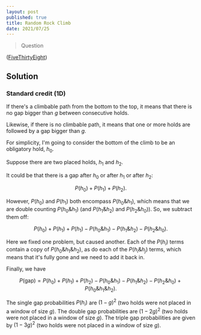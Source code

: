 ```yaml
---
layout: post
published: true
title: Random Rock Climb
date: 2021/07/25
---
```


>Question

<!--more-->

([FiveThirtyEight](URL))

## Solution

### Standard credit ($1\text{D}$)

If there's a climbable path from the bottom to the top, it means that there is no gap bigger than $g$ between consecutive holds.

Likewise, if there is no climbable path, it means that one or more holds are followed by a gap bigger than $g.$ 

For simplicity, I'm going to consider the bottom of the climb to be an obligatory hold, $h_0.$

Suppose there are two placed holds, $h_1$ and $h_2.$ 

It could be that there is a gap after $h_0$ or after $h_1$ or after $h_2:$ 

$$ P(h_0) + P(h_1) + P(h_2). $$

However, $P(h_0)$ and $P(h_1)$ both encompass $P(h_0 \& h_1),$ which means that we are double counting $P(h_0 \& h_1)$ (and $P(h_1 \& h_2)$ and $P(h_2 \& h_0)$). So, we subtract them off:

$$ P(h_0) + P(h_1) + P(h_1) - P(h_0 \& h_1) - P(h_1 \& h_2) - P(h_2 \& h_0). $$

Here we fixed one problem, but caused another. Each of the $P(h_i)$ terms contain a copy of $P(h_0 \& h_1 \& h_2),$ as do each of the $P(h_i \& h_j)$ terms, which means that it's fully gone and we need to add it back in. 

Finally, we have

$$ P(\text{gap}) = P(h_0) + P(h_1) + P(h_2) - P(h_0 \& h_1) - P(h_1 \& h_2) - P(h_2 \& h_0) + P(h_0 \& h_1 \& h_2). $$

The single gap probabilities $P(h_i)$ are $(1 - g)^2$ (two holds were not placed in a window of size $g$). The double gap probabilities are $(1-2g)^2$ (two holds were not placed in a window of size $g$). The triple gap probabilities are given by $(1-3g)^2$ (two holds were not placed in a window of size $g$). 

<br>
